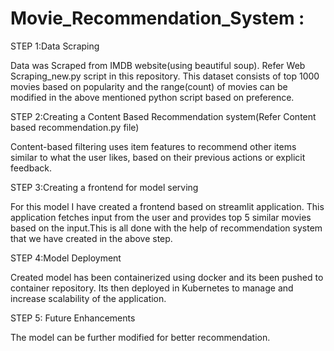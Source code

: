 # Movie_Recommendation_System :

STEP 1:Data Scraping

Data was Scraped from IMDB website(using beautiful soup).
Refer Web Scraping_new.py script in this repository.
This dataset consists of top 1000 movies based on popularity and the range(count) of movies can be modified in the above mentioned python script based on preference.

STEP 2:Creating a Content Based Recommendation system(Refer Content based recommendation.py file)

Content-based filtering uses item features to recommend other items similar to what the user likes, based on their previous actions or explicit feedback.


STEP 3:Creating a frontend for model serving

For this model I have created a frontend based on streamlit application.
This application fetches input from the user and provides top 5 similar movies based on the input.This is all done with the help of recommendation system that we have created in the above step.

STEP 4:Model Deployment

Created model has been containerized using docker and its been pushed to container repository.
Its then deployed in Kubernetes to manage and increase scalability of the application.

STEP 5: Future Enhancements

The model can be further modified for better recommendation.